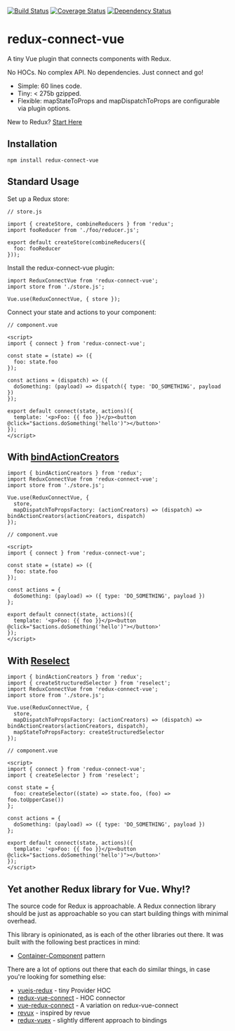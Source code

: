 [![Build Status](https://travis-ci.com/kaidjohnson/redux-connect-vue.svg?branch=master)](https://travis-ci.com/kaidjohnson/redux-connect-vue)
[![Coverage Status](https://coveralls.io/repos/github/kaidjohnson/redux-connect-vue/badge.svg?branch=master)](https://coveralls.io/github/kaidjohnson/redux-connect-vue?branch=master)
[![Dependency Status](https://david-dm.org/kaidjohnson/redux-connect-vue.svg)](https://david-dm.org/kaidjohnson/redux-connect-vue)

# redux-connect-vue

A tiny Vue plugin that connects components with Redux. 

No HOCs. No complex API. No dependencies. Just connect and go!

- Simple: 60 lines code.
- Tiny: < 275b gzipped.
- Flexible: mapStateToProps and mapDispatchToProps are configurable via plugin options.

New to Redux? [Start Here](https://redux.js.org/introduction/getting-started)

## Installation

`npm install redux-connect-vue`

## Standard Usage

Set up a Redux store:

```
// store.js

import { createStore, combineReducers } from 'redux';
import fooReducer from './foo/reducer.js';

export default createStore(combineReducers({
  foo: fooReducer
}));
```

Install the redux-connect-vue plugin:

```
import ReduxConnectVue from 'redux-connect-vue';
import store from './store.js';

Vue.use(ReduxConnectVue, { store });
```

Connect your state and actions to your component:

```
// component.vue

<script>
import { connect } from 'redux-connect-vue';

const state = (state) => ({
  foo: state.foo
});

const actions = (dispatch) => ({
  doSomething: (payload) => dispatch({ type: 'DO_SOMETHING', payload })
});

export default connect(state, actions)({
  template: '<p>Foo: {{ foo }}</p><button @click="$actions.doSomething('hello')"></button>'
});
</script>
```

## With [bindActionCreators](https://redux.js.org/api/bindactioncreators)

```
import { bindActionCreators } from 'redux';
import ReduxConnectVue from 'redux-connect-vue';
import store from './store.js';

Vue.use(ReduxConnectVue, { 
  store,
  mapDispatchToPropsFactory: (actionCreators) => (dispatch) => bindActionCreators(actionCreators, dispatch)
});
```

```
// component.vue

<script>
import { connect } from 'redux-connect-vue';

const state = (state) => ({
  foo: state.foo
});

const actions = {
  doSomething: (payload) => ({ type: 'DO_SOMETHING', payload })
};

export default connect(state, actions)({
  template: '<p>Foo: {{ foo }}</p><button @click="$actions.doSomething('hello')"></button>'
});
</script>
```

## With [Reselect](https://github.com/reduxjs/reselect)

```
import { bindActionCreators } from 'redux';
import { createStructuredSelector } from 'reselect';
import ReduxConnectVue from 'redux-connect-vue';
import store from './store.js';

Vue.use(ReduxConnectVue, { 
  store,
  mapDispatchToPropsFactory: (actionCreators) => (dispatch) => bindActionCreators(actionCreators, dispatch),
  mapStateToPropsFactory: createStructuredSelector
});
```

```
// component.vue

<script>
import { connect } from 'redux-connect-vue';
import { createSelector } from 'reselect';

const state = {
  foo: createSelector((state) => state.foo, (foo) => foo.toUpperCase())
};

const actions = {
  doSomething: (payload) => ({ type: 'DO_SOMETHING', payload })
};

export default connect(state, actions)({
  template: '<p>Foo: {{ foo }}</p><button @click="$actions.doSomething('hello')"></button>'
});
</script>
```

## Yet another Redux library for Vue. Why!?

The source code for Redux is approachable. A Redux connection library should be just as approachable so you can start building things with minimal overhead.

This library is opinionated, as is each of the other libraries out there. It was built with the following best practices in mind:

- [Container-Component](https://medium.com/@learnreact/container-components-c0e67432e005) pattern

There are a lot of options out there that each do similar things, in case you're looking for something else:

- [vuejs-redux](https://github.com/titouancreach/vuejs-redux) - tiny Provider HOC
- [redux-vue-connect](https://github.com/itsazzad/redux-vue-connect) - HOC connector
- [vue-redux-connect](https://github.com/peerhenry/vue-redux-connect) - A variation on redux-vue-connect
- [revux](https://github.com/edvincandon/revux) - inspired by revue
- [redux-vuex](https://github.com/alexander-heimbuch/redux-vuex) - slightly different approach to bindings
